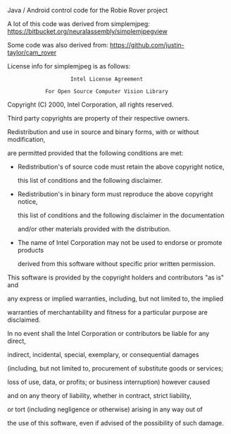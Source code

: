 Java / Android control code for the Robie Rover project


A lot of this code was derived from simplemjpeg:
https://bitbucket.org/neuralassembly/simplemjpegview

Some code was also derived from:
https://github.com/justin-taylor/cam_rover

License info for simplemjpeg is as follows:

                        Intel License Agreement

                For Open Source Computer Vision Library

Copyright (C) 2000, Intel Corporation, all rights reserved.

Third party copyrights are property of their respective owners.

Redistribution and use in source and binary forms, with or without modification,

are permitted provided that the following conditions are met:

  * Redistribution's of source code must retain the above copyright notice,

    this list of conditions and the following disclaimer.

  * Redistribution's in binary form must reproduce the above copyright notice,

    this list of conditions and the following disclaimer in the documentation

     and/or other materials provided with the distribution.

  * The name of Intel Corporation may not be used to endorse or promote products

    derived from this software without specific prior written permission.

This software is provided by the copyright holders and contributors "as is" and

any express or implied warranties, including, but not limited to, the implied

warranties of merchantability and fitness for a particular purpose are disclaimed.

In no event shall the Intel Corporation or contributors be liable for any direct,

indirect, incidental, special, exemplary, or consequential damages

(including, but not limited to, procurement of substitute goods or services;

loss of use, data, or profits; or business interruption) however caused

and on any theory of liability, whether in contract, strict liability,

or tort (including negligence or otherwise) arising in any way out of

the use of this software, even if advised of the possibility of such damage.
